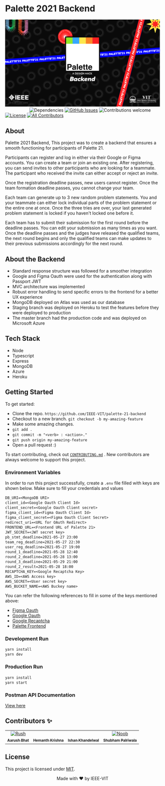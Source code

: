 # Palette 2021 Backend

![Banner](assets/title.png)
&nbsp;&nbsp;&nbsp;&nbsp;&nbsp;&nbsp;&nbsp;&nbsp;&nbsp;&nbsp;&nbsp;&nbsp;&nbsp;&nbsp;&nbsp;&nbsp;&nbsp;&nbsp;&nbsp;
![Dependencies](https://img.shields.io/badge/dependencies-up%20to%20date-brightgreen.svg?style=flat-square)
[![GitHub Issues](https://img.shields.io/github/issues/aryan9600/IEEE-CTF-Questions.svg)](https://github.com/IEEE-VIT/palette-21-backend/issues)
![Contributions welcome](https://img.shields.io/badge/contributions-welcome-orange.svg?style=flat-square)
[![License](https://img.shields.io/badge/license-MIT-blue.svg?style=flat-square)](https://opensource.org/licenses/MIT)
[![All Contributors](https://img.shields.io/badge/all_contributors-4-yellow.svg?style=flat-square)](#contributors-)

## About

Palette 2021 Backend, This project was to create a backend that ensures a smooth functioning for participants of Palette 21.

Participants can register and log in either via their Google or Figma accounts.
You can create a team or join an existing one. After registering, you can send invites to other participants who are looking for a teammate. The participant who received the invite can either accept or reject an invite.

Once the registration deadline passes, new users cannot register. Once the team formation deadline passes, you cannot change your team.

Each team can generate up to 3 new random problem statements. You and your teammate can either lock individual parts of the problem statement or the entire one at once. Once the three tries are over, your last generated problem statement is locked if you haven't locked one before it.

Each team has to submit their submission for the first round before the deadline passes. You can edit your submission as many times as you want. Once the deadline passes and the judges have released the qualified teams, the next round begins and only the qualified teams can make updates to their previous submissions accordingly for the next round.

## About the Backend

- Standard response structure was followed for a smoother integration
- Google and Figma Oauth were used for the authentication along with Passport JWT
- MVC architecture was implemented
- Robust error handling to send specific errors to the frontend for a better UX experience
- MongoDB deployed on Atlas was used as our database
- Staging branch was deployed on Heroku to test the features before they were deployed to production
- The master branch had the production code and was deployed on Microsoft Azure

## Tech Stack

- Node
- Typescript
- Express
- MongoDB
- Azure
- Heroku

## Getting Started

To get started:

- Clone the repo.
  `https://github.com/IEEE-VIT/palette-21-backend`
- Checkout to a new branch.
  `git checkout -b my-amazing-feature`
- Make some amazing changes.
- `git add .`
- `git commit -m "<verb> : <action>."`
- `git push origin my-amazing-feature`
- Open a pull request :)

To start contributing, check out [`CONTRIBUTING.md`](https://github.com/IEEE-VIT/palette-21-backend/blob/master/CONTRIBUTING.md) . New contributors are always welcome to support this project.

### Environment Variables

In order to run this project successfully, create a `.env` file filled with keys are shown below. Make sure to fill your credentials and values

```env
DB_URI=<MongoDB URI>
client_id=<Google Oauth Client Id>
client_secret=<Google Oauth Client secret>
figma_client_id=<Figma Oauth Client Id>
figma_client_secret=<Figma Oauth Client Secret>
redirect_uri=<URL for OAuth Redirect>
FRONTEND_URL=<Frontend URL of Palette 21>
JWT_SECRET=<JWT secret key>
pb_stmt_deadline=2021-05-27 23:00
team_reg_deadline=2021-05-27 22:30
user_reg_deadline=2021-05-27 19:00
round_1_deadline=2021-05-28 12:40
round_2_deadline=2021-05-28 13:00
round_3_deadline=2021-05-29 21:00
round_2_result=2021-05-28 18:00
RECAPTCHA_KEY=<Google Recaptcha Key>
AWS_ID=<AWS Access key>
AWS_SECRET=<User secret key>
AWS_BUCKET_NAME=<AWS Buckey name>
```

You can refer the following references to fill in some of the keys mentioned above:

- [Figma Oauth](https://www.figma.com/developers/api#oauth2)
- [Google Oauth](https://developers.google.com/identity/protocols/oauth2/web-server)
- [Google Recaptcha](https://developers.google.com/recaptcha/intro)
- [Palette Frontend](https://github.com/IEEE-VIT/Palette-Frontend-21)

### Development Run

```shell
yarn install
yarn dev
```

### Production Run

```shell
yarn install
yarn start
```

### Postman API Documentation

[View here](https://www.getpostman.com/collections/ae244bba41f8af75dba2)

## Contributors ✨

<table>
	<tr>
    	<td align="center">
    		<a href="https://github.com/r-ush"><img src="https://avatars.githubusercontent.com/r-ush" width="100px;" alt="Rush"/><br /><sub><b>Aarush Bhat</b></sub></a>
    	</td>
			<td align="center">
    		<a href="https://github.com/DarthBenro008"><img src="https://avatars.githubusercontent.com/DarthBenro008" width="100px;" alt=""/><br /><sub><b>Hemanth Krishna</b></sub></a>
    	</td>
    	<td align="center">
    		<a href="https://github.com/ishan-001"><img src="https://avatars.githubusercontent.com/ishan-001" width="100px;" alt=""/><br /><sub><b>Ishan Khandelwal</b></sub></a>
    	</td>
		<td align="center">
			<a href="https://github.com/ShubhamPalriwala"><img src="https://avatars.githubusercontent.com/ShubhamPalriwala" width="100px;" alt="Noob"/><br /><sub><b>Shubham Palriwala</b></sub></a>
		</td>
    </tr>

</table>

## License

This project is licensed under [MIT](https://github.com/IEEE-VIT/termiboard/blob/master/LICENSE).

<p align="center">Made with ❤ by IEEE-VIT</p>
